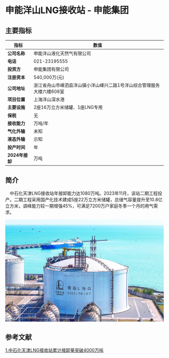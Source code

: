 # 申能洋山LNG接收站 - 申能集团

## 主要指标
|指标|数值|
|---|--------|
|**公司名称**|申能洋山液化天然气有限公司|
|**电话**|021-23195555|
|**投资方**|申能集团有限公司|
|**注册资本**|540,000万(元)|
|**公司地址**|浙江省舟山市嵊泗县洋山镇小洋山嵊兴二路1号洋山综合管理服务大楼六楼608室|
|**项目位置**|上海洋山深水港|
|**主要设施**|2座16万立方米储罐、1座LNG专用|
|**保税**|无|
|**接收能力**|万吨/年|
|**气化外输**|未知|
|**液态外输**|示知|
|**投产时间**|年|
|**2024年接卸**|万吨|

## 简介

 中石化天津LNG接收站年接卸能力达1080万吨。2023年11月，该站二期工程投产。二期工程采用国产化技术建成5座22万立方米储罐，总储气容量提升至10.8亿立方米，调峰能力较一期增强45%，可满足7200万户家庭冬季一个月的用气需求。



![中石化天津LNG](./images/rt017_2508291211.png)

## 参考文献
[1.中石化天津LNG接收站累计接卸量突破4000万吨](https://www.msn.cn/zh-cn/news/other/%E4%B8%AD%E7%9F%B3%E5%8C%96%E5%A4%A9%E6%B4%A5lng%E6%8E%A5%E6%94%B6%E7%AB%99%E7%B4%AF%E8%AE%A1%E6%8E%A5%E5%8D%B8%E9%87%8F%E7%AA%81%E7%A0%B44000%E4%B8%87%E5%90%A8/ar-AA1DAONn?ocid=BingNewsLanding&cvid=c563e44d209e4c53abc36c5bbdea0926&ei=8)
